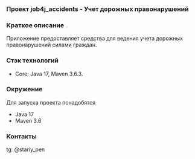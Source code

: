 ###  Проект job4j_accidents - Учет дорожных правонарушений

### Краткое описание
Приложение предоставляет средства для ведения учета
дорожных правонарушений силами граждан.

### Стэк технологий
- Core: Java 17, Maven 3.6.3.

### Окружение
Для запуска проекта понадобятся
- Java 17
- Maven 3.6

### Контакты
tg: @stariy_pen